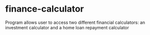 # finance-calculator

Program allows user to access two different financial calculators: an investment calculator and a home loan repayment calculator
